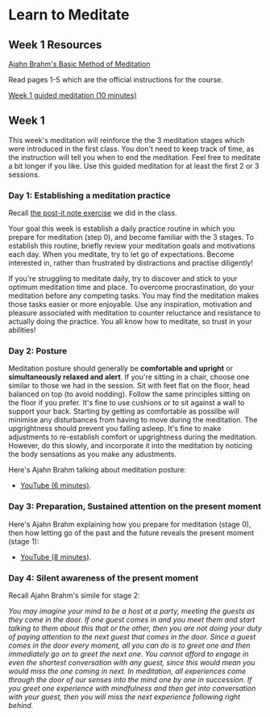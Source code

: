 # Learn to Meditate

## Week 1 Resources

[Ajahn Brahm's Basic Method of Meditation](ajahn-brahm_the-basic-method-of-meditation.pdf)

Read pages 1-5 which are the official instructions for the course.

[Week 1 guided meditation (10 minutes)](https://goo.gl/zteJS3)

## Week 1

This week's meditation will reinforce the the 3 meditation stages which were introduced in the first class.  You don't need to keep track of time, as the instruction will tell you when to end the meditation.  Feel free to meditate a bit longer if you like.  Use this guided meditation for at least the first 2 or 3 sessions.

### Day 1: Establishing a meditation practice

Recall [the post-it note exercise](https://goo.gl/qqrM5V) we did in the class.

Your goal this week is establish a daily practice routine in which you prepare for meditation (step 0), and become familiar with the 3 stages.  To establish this routine, briefly review your meditation goals and motivations each day.  When you meditate, try to let go of expectations.  Become interested in, rather than frustrated by distractions and practise diligently!

If you're struggling to meditate daily, try to discover and stick to your optimum meditation time and place.  To overcome procrastination, do your meditation before any competing tasks.  You may find the meditation makes those tasks easier or more enjoyable.  Use any inspiration, motivation and pleasure associated with meditation to counter reluctance and resistance to actually doing the practice.  You all know how to meditate, so trust in your abilities!

### Day 2: Posture

Meditation posture should generally be  **comfortable and upright** or **simultaneously relaxed and alert**.  If you're sitting in a chair, choose one similar to those we had in the session.  Sit with feet flat on the floor, head balanced on top (to avoid nodding).  Follow the same principles sitting on the floor if you prefer.  It's fine to use cushions or to sit against a wall to support your back.  Starting by getting as comfortable as possilbe will minimise any disturbances from having to move during the meditation.  The upgrightness should prevent you falling asleep.  It's fine to make adjustments to re-establish comfort or upgrightness during the meditation.  However, do this slowly, and incorporate it into the meditation by noticing the body sensations as you make any adustments.

Here's Ajahn Brahm talking about meditation posture:

* [YouTube (6 minutes)](https://www.youtube.com/embed/3WOtkPm_9gU?start=1712&end=2129).

### Day 3: Preparation, Sustained attention on the present moment

Here's Ajahn Brahm explaining how you prepare for meditation (stage 0), then how letting go of the past and the future reveals the present moment (stage 1):

* [YouTube (8 minutes)](https://www.youtube.com/embed/3WOtkPm_9gU?start=2390&end=2948).

### Day 4: Silent awareness of the present moment

Recall Ajahn Brahm's simile for stage 2:

*You may imagine your mind to be a host at a party, meeting the guests as they come in the door. If one guest comes in and you meet them and start talking to them about this that or the other, then you are not doing your duty of paying
attention to the next guest that comes in the door.  Since a guest comes in the door every moment, all you can do is to
greet one and then immediately go on to greet the next one.  You cannot afford to engage in even the shortest conversation with any guest, since this would mean you would miss the one coming in next. In meditation, all experiences come through the door of our senses into the mind one by one in succession. If you greet one experience with mindfulness and then get into conversation with your guest, then you will miss the next experience following right behind.*

